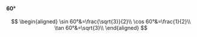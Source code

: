 #### 60°

$$
\begin{aligned}
\sin 60°&=\frac{\sqrt{3}}{2}\\
\cos 60°&=\frac{1}{2}\\
\tan 60°&=\sqrt{3}\\
\end{aligned}
$$

